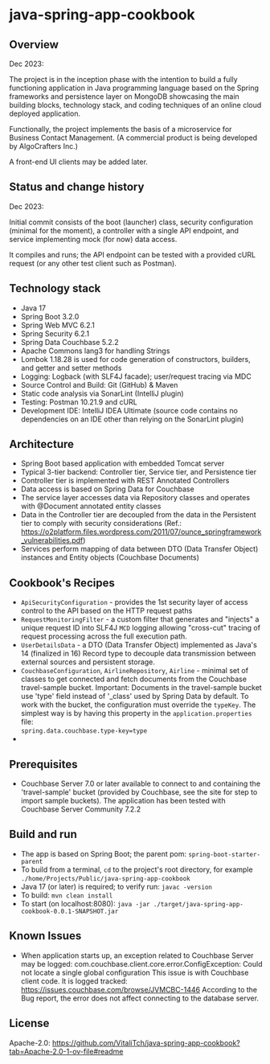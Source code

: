 # java-spring-app-cookbook
## Overview
Dec 2023:

The project is in the inception phase with the intention to build a fully functioning application in Java programming language
based on the Spring frameworks and persistence layer on MongoDB showcasing the main 
building blocks, technology stack, and coding techniques of an online cloud deployed application.

Functionally, the project implements the basis of a microservice for Business Contact Management. (A commercial product is being developed by AlgoCrafters Inc.)

A front-end UI clients may be added later.

## Status and change history
Dec 2023:

Initial commit consists of the boot (launcher) class, security configuration (minimal for the moment), a controller with a single API endpoint, and service implementing mock (for now) data access.

It compiles and runs; the API endpoint can be tested with a provided cURL request (or any other test client such as Postman).

## Technology stack
- Java 17
- Spring Boot 3.2.0
- Spring Web MVC 6.2.1
- Spring Security 6.2.1
- Spring Data Couchbase 5.2.2
- Apache Commons lang3 for handling Strings
- Lombok 1.18.28 is used for code generation of constructors, builders, and getter and setter methods
- Logging: Logback (with SLF4J facade); user/request tracing via MDC
- Source Control and Build: Git (GitHub) & Maven
- Static code analysis via SonarLint (IntelliJ plugin)
- Testing: Postman 10.21.9 and cURL
- Development IDE: IntelliJ IDEA Ultimate (source code contains no dependencies on an IDE other than relying on the SonarLint plugin)

## Architecture
- Spring Boot based application with embedded Tomcat server
- Typical 3-tier backend: Controller tier, Service tier, and Persistence tier
- Controller tier is implemented with REST Annotated Controllers
- Data access is based on Spring Data for Couchbase
- The service layer accesses data via Repository classes and operates with @Document annotated entity classes
- Data in the Controller tier are decoupled from the data in the Persistent tier to comply with security considerations (Ref.: https://o2platform.files.wordpress.com/2011/07/ounce_springframework_vulnerabilities.pdf)
- Services perform mapping of data between DTO (Data Transfer Object) instances and Entity objects (Couchbase Documents)


## Cookbook's Recipes
- `ApiSecurityConfiguration` - provides the 1st security layer of access control to the API based on the HTTP request paths
- `RequestMonitoringFilter` - a custom filter that generates and "injects" a unique request ID into SLF4J `MCD` logging allowing "cross-cut" tracing of request processing across the full execution path.
- `UserDetailsData` - a DTO (Data Transfer Object) implemented as Java's 14 (finalized in 16) Record type to decouple data transmission between external sources and persistent storage. 
- `CouchbaseConfiguration`, `AirlineRepository`, `Airline` - minimal set of classes to get connected and fetch documents from the Couchbase travel-sample bucket.
  Important: Documents in the travel-sample bucket use 'type' field instead of '_class' used by Spring Data by default. 
To work with the bucket, the configuration must override the `typeKey`. The simplest way is by having this property in the `application.properties` file:  
`spring.data.couchbase.type-key=type`
- 

## Prerequisites
- Couchbase Server 7.0 or later available to connect to and containing the 'travel-sample' bucket (provided by Couchbase, see the site for step to import sample buckets).
  The application has been tested with Couchbase Server Community 7.2.2


## Build and run
- The app is based on Spring Boot; the parent pom: `spring-boot-starter-parent`
- To build from a terminal, `cd` to the project's root directory, for example  `./home/Projects/Public/java-spring-app-cookbook`
- Java 17 (or later) is required; to verify run: `javac -version`
- To build: `mvn clean install`
- To start (on localhost:8080): `java -jar ./target/java-spring-app-cookbook-0.0.1-SNAPSHOT.jar`

## Known Issues
- When application starts up, an exception related to Couchbase Server may be logged:  com.couchbase.client.core.error.ConfigException: Could not locate a single global configuration
  This issue is with Couchbase client code. It is logged tracked: https://issues.couchbase.com/browse/JVMCBC-1446  According to the Bug report, the error does not affect connecting to the database server.

## License
Apache-2.0: https://github.com/VitaliTch/java-spring-app-cookbook?tab=Apache-2.0-1-ov-file#readme
